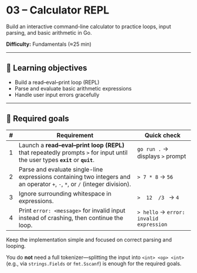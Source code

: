 # 03 – Calculator REPL

Build an interactive command-line calculator to practice loops, input parsing, and basic arithmetic in Go.

**Difficulty:** Fundamentals (≈25 min)

---

## 🎯 Learning objectives

- Build a read–eval–print loop (REPL)
- Parse and evaluate basic arithmetic expressions
- Handle user input errors gracefully

---

## 🌟 Required goals

| # | Requirement | Quick check |
|---|-------------|-------------|
| 1 | Launch a **read–eval–print loop (REPL)** that repeatedly prompts `>` for input until the user types **`exit`** or **`quit`**. | `go run .` → displays `>` prompt |
| 2 | Parse and evaluate single-line expressions containing two integers and an operator `+`, `-`, `*`, or `/` (integer division). | `> 7 * 8` → `56` |
| 3 | Ignore surrounding whitespace in expressions. | `>  12  /3 ` → `4` |
| 4 | Print `error: <message>` for invalid input instead of crashing, then continue the loop. | `> hello` → `error: invalid expression` |

Keep the implementation simple and focused on correct parsing and looping.

You do **not** need a full tokenizer—splitting the input into `<int> <op> <int>` (e.g., via `strings.Fields` or `fmt.Sscanf`) is enough for the required goals. 
